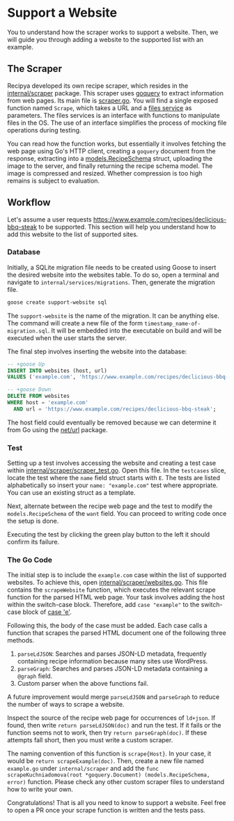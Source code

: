 # Support a Website

You to understand how the scraper works to support a website. 
Then, we will guide you through adding a website to the supported list with an example.

## The Scraper

Recipya developed its own recipe scraper, which resides in the [internal/scraper](https://github.com/reaper47/recipya/tree/main/internal/scraper) 
package. This scraper uses [goquery](https://github.com/PuerkitoBio/goquery) to extract information from web pages.
Its main file is [scraper.go](https://github.com/reaper47/recipya/blob/main/internal/scraper/scraper.go). You will find a single exposed function named `Scrape`, which
takes a URL and a [files service](https://github.com/reaper47/recipya/blob/main/internal/services/service.go#L102) as parameters. The files services is an interface with functions to
manipulate files in the OS. The use of an interface simplifies the process of mocking file operations during testing.

You can read how the function works, but essentially it involves fetching the web page using Go's HTTP client,
creating a `goquery` document from the response, extracting into a 
[models.RecipeSchema](https://github.com/reaper47/recipya/blob/main/internal/models/schema-recipe.go) struct, uploading 
the image to the server, and finally returning the recipe schema model. The image is compressed and resized.
Whether compression is too high remains is subject to evaluation.

## Workflow

Let's assume a user requests https://www.example.com/recipes/declicious-bbq-steak to be supported.
This section will help you understand how to add this website to the list of supported sites.

### Database

Initially, a SQLite migration file needs to be created using Goose to insert the desired website into the 
websites table. To do so, open a terminal and navigate to `internal/services/migrations`. Then, generate
the migration file.

```bash
goose create support-website sql
```

The `support-website` is the name of the migration. It can be anything else. The command will create a new file of the 
form `timestamp_name-of-migration.sql`. It will be embedded into the executable on build and will be executed when the 
user starts the server. 

The final step involves inserting the website into the database:

```sql
-- +goose Up
INSERT INTO websites (host, url) 
VALUES ('example.com', 'https://www.example.com/recipes/declicious-bbq-steak');

-- +goose Down
DELETE FROM websites
WHERE host = 'example.com' 
  AND url = 'https://www.example.com/recipes/declicious-bbq-steak';
```

The host field could eventually be removed because we can determine it from Go using 
the [net/url](https://pkg.go.dev/net/url#URL.Hostname) package.

### Test

Setting up a test involves accessing the website and creating a test case within [internal/scraper/scraper_test.go](https://github.com/reaper47/recipya/blob/main/internal/scraper/scraper_test.go).
Open this file. In the `testcases` slice, locate the test where the `name` field struct starts with `E`. 
The tests are listed alphabetically so insert your `name: "example.com"` test where appropriate. You can use an 
existing struct as a template.

Next, alternate between the recipe web page and the test to modify the `models.RecipeSchema` of 
the `want` field. You can proceed to writing code once the setup is done. 

Executing the test by clicking the green play button to the left it should confirm its failure. 

### The Go Code

The initial step is to include the `example.com` case within the list of supported websites. To achieve this, open 
[internal/scraper/websites.go](https://github.com/reaper47/recipya/blob/main/internal/scraper/websites.go). This file 
contains the `scrapeWebsite` function, which executes the relevant scrape function for the parsed 
HTML web page. Your task involves adding the host within the switch-case block. Therefore, add `case "example"` to the switch-case block
of [case 'e'](https://github.com/reaper47/recipya/blob/main/internal/scraper/websites.go#L90). 

Following this, the body of the case must be added. Each case calls a function that scrapes the parsed HTML document
one of the following three methods.

1. `parseLdJSON`: Searches and parses JSON-LD metadata, frequently containing recipe information because many sites use WordPress.
2. `parseGraph`: Searches and parses JSON-LD metadata containing a `@graph` field.
3. Custom parser when the above functions fail.

A future improvement would merge `parseLdJSON` and `parseGraph` to reduce the number of ways to scrape a website.

Inspect the source of the recipe web page for occurrences of `ld+json`. If found,
then write `return parseLdJSON(doc)` and run the test. If it fails or the function seems not to work, then
try `return parseGraph(doc)`. If these attempts fall short, then you must write a custom scraper.

The naming convention of this function is `scrape{Host}`. In your case, it would be `return scrapeExample(doc)`.
Then, create a new file named `example.go` under `internal/scraper` and add the 
`func scrapeKuchniadomova(root *goquery.Document) (models.RecipeSchema, error)` function. Please check any other 
custom scraper files to understand how to write your own.

Congratulations! That is all you need to know to support a website. Feel free to open a PR once your scrape function is 
written and the tests pass.
